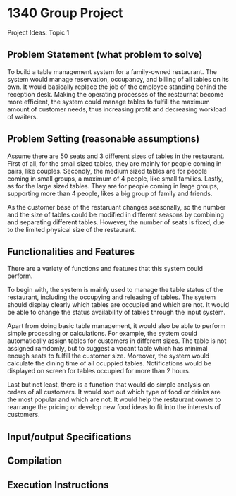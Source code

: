 # 1340 Group Project
Project Ideas: Topic 1

## Problem Statement (what problem to solve)
To build a table management system for a family-owned restaurant. The system would manage reservation, occupancy, and billing of all tables on its own. It would basically replace the job of the employee standing behind the reception desk. Making the operating processes of the restaurnat become more efficient, the system could manage tables to fulfill the maximum amount of customer needs, thus increasing profit and decreasing workload of waiters.

## Problem Setting (reasonable assumptions)
Assume there are 50 seats and 3 different sizes of tables in the restaurant. First of all, for the small sized tables, they are mainly for people coming in pairs, like couples. Secondly, the medium sized tables are for people coming in small groups, a maximum of 4 people, like small families. Lastly, as for the large sized tables. They are for people coming in large groups, supporting more than 4 people, likes a big group of family and friends.

As the customer base of the restaruant changes seasonally, so the number and the size of tables could be modified in different seasons by combining and separating different tables. However, the number of seats is fixed, due to the limited physical size of the restaurant. 

## Functionalities and Features
There are a variety of functions and features that this system could perform.

To begin with, the system is mainly used to manage the table status of the restaurant, including the occupying and releasing of tables. The system should display clearly which tables are occupied and which are not. It would be able to change the status availability of tables through the input system.

Apart from doing basic table management, it would also be able to perform simple processing or calculations. For example, the system could automatically assign tables for customers in different sizes. The table is not assigned ramdomly, but to suggest a vacant table which has minimal enough seats to fulfill the customer size. Moreover, the system would calculate the dining time of all ocuppied tables. Notifications would be displayed on screen for tables occupied for more than 2 hours.

Last but not least, there is a function that would do simple analysis on orders of all customers. It would sort out which type of food or drinks are the most popular and which are not. It would help the restaurant owner to rearrange the pricing or develop new food ideas to fit into the interests of customers. 

## Input/output Specifications

## Compilation

## Execution Instructions

